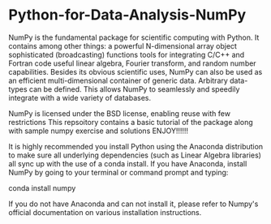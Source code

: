 # Python-for-Data-Analysis-NumPy
NumPy is the fundamental package for scientific computing with Python. It contains among other things:  a powerful N-dimensional array object sophisticated (broadcasting) functions tools for integrating C/C++ and Fortran code useful linear algebra, Fourier transform, and random number capabilities. Besides its obvious scientific uses, NumPy can also be used as an efficient multi-dimensional container of generic data. Arbitrary data-types can be defined. This allows NumPy to seamlessly and speedily integrate with a wide variety of databases.

NumPy is licensed under the BSD license, enabling reuse with few restrictions
This repsoitory contains a basic tutorial of the package along with sample numpy exercise and solutions ENJOY!!!!!!

It is highly recommended you install Python using the Anaconda distribution to make sure all underlying dependencies (such as Linear Algebra libraries) all sync up with the use of a conda install. If you have Anaconda, install NumPy by going to your terminal or command prompt and typing:

conda install numpy

If you do not have Anaconda and can not install it, please refer to Numpy's official documentation on various installation instructions.



